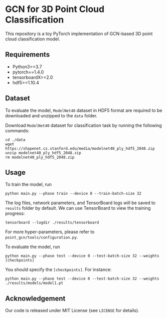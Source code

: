 # GCN for 3D Point Cloud Classification

This repository is a toy PyTorch implementation of GCN-based 3D point cloud classification model.

## Requirements

- Python3==3.7
- pytorch==1.4.0
- tensorboardX==2.0
- hdf5==1.10.4

## Dataset

To evaluate the model, `ModelNet40` dataset in HDF5 format are required to be downloaded and unzipped to the `data` folder.

Download `ModelNet40` dataset for classification task by running the following commands:

```shell script
cd ./data
wget https://shapenet.cs.stanford.edu/media/modelnet40_ply_hdf5_2048.zip
unzip modelnet40_ply_hdf5_2048.zip
rm modelnet40_ply_hdf5_2048.zip
```

## Usage

To train the model, run

```shell script
python main.py --phase train --device 0 --train-batch-size 32
``` 

The log files, network parameters, and TensorBoard logs will be saved to `results` folder by default. We can use TensorBoard to view the training progress:

```shell script
tensorboard --logdir ./results/tensorboard
```

For more hyper-parameters, please refer to `point_gcn/tools/configuration.py`.

To evaluate the model, run

```shell script
python main.py --phase test --device 0 --test-batch-size 32 --weights [checkpoints] 
```

You should specify the `[checkpoints]`. For instance:

```shell script
python main.py --phase test --device 0 --test-batch-size 32 --weights ./results/models/model1.pt
```

## Acknowledgement

Our code is released under MIT License (see `LICENSE` for details).
